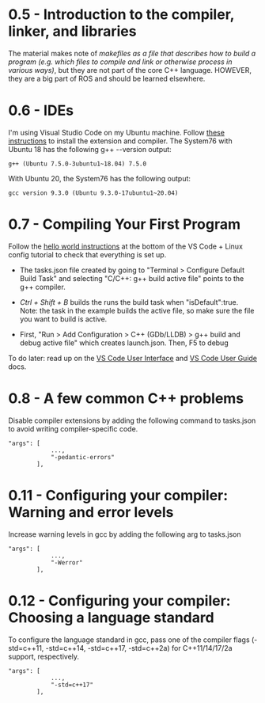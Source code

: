 # 0.5 - Introduction to the compiler, linker, and libraries
The material makes note of *makefiles as a file that describes how to build a program (e.g. which files to compile and link or otherwise process in various ways)*, but they are not part of the core C++ language. HOWEVER, they are a big part of ROS and should be learned elsewhere.

# 0.6 - IDEs
I'm using Visual Studio Code on my Ubuntu machine. Follow [these instructions](https://code.visualstudio.com/docs/cpp/config-linux) to install the extension and compiler. The System76 with Ubuntu 18 has the following g++ --version output:
```
g++ (Ubuntu 7.5.0-3ubuntu1~18.04) 7.5.0
```
With Ubuntu 20, the System76 has the following output:
```
gcc version 9.3.0 (Ubuntu 9.3.0-17ubuntu1~20.04) 
```

# 0.7 - Compiling Your First Program
Follow the [hello world instructions](https://code.visualstudio.com/docs/cpp/config-linux) at the bottom of the VS Code + Linux config tutorial to check that everything is set up. 
- The tasks.json file created by going to "Terminal > Configure Default Build Task" and selecting "C/C++: g++ build active file" points to the g++ compiler.

- *Ctrl + Shift + B* builds the runs the build task when "isDefault":true. Note: the task in the example builds the active file, so make sure the file you want to build is active.
- First, "Run > Add Configuration > C++ (GDb/LLDB) > g++ build and debug active file" which creates launch.json. Then, F5 to debug

To do later: read up on the [VS Code User Interface](https://code.visualstudio.com/docs/getstarted/userinterface) and [VS Code User Guide](https://code.visualstudio.com/docs/editor/codebasics) docs.

# 0.8 - A few common C++ problems
Disable compiler extensions by adding the following command to tasks.json to avoid writing compiler-specific code.
```
"args": [
            ...,
            "-pedantic-errors"
        ],
```

# 0.11 - Configuring your compiler: Warning and error levels
Increase warning levels in gcc by adding the following arg to tasks.json
```
"args": [
            ...,
            "-Werror"
        ],

```

# 0.12 - Configuring your compiler: Choosing a language standard
To configure the language standard in gcc, pass one of the compiler flags (-std=c++11, -std=c++14, -std=c++17, -std=c++2a) for C++11/14/17/2a support, respectively.
```
"args": [
            ...,
            "-std=c++17"
        ],

```

